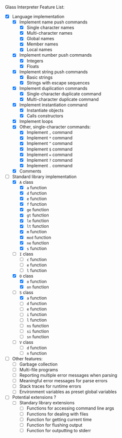 Glass Interpreter Feature List:

- [x] Language implementation
    - [x] Implement name push commands
        - [x] Single character names
        - [x] Multi-character names
        - [x] Global names
        - [x] Member names
        - [x] Local names
    - [x] Implement number push commands
        - [x] Integers
        - [x] Floats
    - [x] Implement string push commands
        - [x] Basic strings
        - [x] Strings with escape sequences
    - [x] Implement duplication commands
        - [x] Single-character duplicate command
        - [x] Multi-character duplicate command
    - [x] Implement instantiation command
        - [x] Instantiate objects
        - [x] Calls constructors
    - [x] Implement loops
    - [x] Other, single-character commands:
        - [x] Implement `,` command
        - [x] Implement `*` command
        - [x] Implement `^` command
        - [x] Implement `$` command
        - [x] Implement `=` command
        - [x] Implement `?` command
        - [x] Implement `.` command
    - [x] Comments
- [ ] Standard library implementation
    - [x] `A` class
        - [x] `a` function
        - [x] `d` function
        - [x] `e` function
        - [x] `f` function
        - [x] `ge` function
        - [x] `gt` function
        - [x] `le` function
        - [x] `lt` function
        - [x] `m` function
        - [x] `mod` function
        - [x] `ne` function
        - [x] `s` function
    - [ ] `I` class
        - [ ] `c` function
        - [ ] `e` function
        - [ ] `l` function
    - [x] `O` class
        - [x] `o` function
        - [x] `on` function
    - [ ] `S` class
        - [x] `a` function
        - [ ] `d` function
        - [ ] `e` function
        - [ ] `i` function
        - [ ] `l` function
        - [ ] `ns` function
        - [ ] `si` function
        - [ ] `sn` function
    - [ ] `V` class
        - [ ] `d` function
        - [ ] `n` function
- [ ] Other features:
    - [ ] Garbage collection
    - [ ] Multi-file programs
    - [ ] Reporting multiple error messages when parsing
    - [ ] Meaningful error messages for parse errors
    - [ ] Stack traces for runtime errors
    - [ ] Environment variables as preset global variables
- [ ] Potential extensions ?
    - [ ] Standary library extensions
        - [ ] Functions for accessing command line args
        - [ ] Functions for dealing with files
        - [ ] Function for getting current time
        - [ ] Function for flushing output
        - [ ] Function for outputting to stderr
